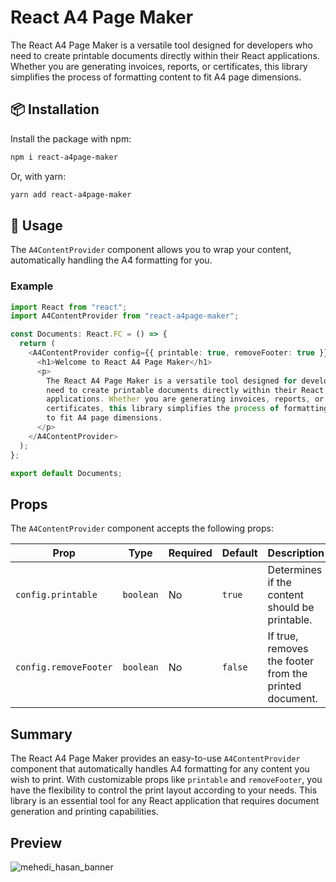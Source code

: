 # React A4 Page Maker

The React A4 Page Maker is a versatile tool designed for developers
who need to create printable documents directly within their React
applications. Whether you are generating invoices, reports, or
certificates, this library simplifies the process of formatting
content to fit A4 page dimensions.

## 📦 Installation

Install the package with npm:

```bash
npm i react-a4page-maker
```

Or, with yarn:

```bash
yarn add react-a4page-maker
```

## 🔨 Usage

The `A4ContentProvider` component allows you to wrap your content, automatically handling the A4 formatting for you.

### Example

```typescript
import React from "react";
import A4ContentProvider from "react-a4page-maker";

const Documents: React.FC = () => {
  return (
    <A4ContentProvider config={{ printable: true, removeFooter: true }}>
      <h1>Welcome to React A4 Page Maker</h1>
      <p>
        The React A4 Page Maker is a versatile tool designed for developers who
        need to create printable documents directly within their React
        applications. Whether you are generating invoices, reports, or
        certificates, this library simplifies the process of formatting content
        to fit A4 page dimensions.
      </p>
    </A4ContentProvider>
  );
};

export default Documents;
```

## Props

The `A4ContentProvider` component accepts the following props:

| Prop                  | Type      | Required | Default | Description                                            |
| --------------------- | --------- | -------- | ------- | ------------------------------------------------------ |
| `config.printable`    | `boolean` | No       | `true`  | Determines if the content should be printable.         |
| `config.removeFooter` | `boolean` | No       | `false` | If true, removes the footer from the printed document. |

## Summary

The React A4 Page Maker provides an easy-to-use `A4ContentProvider` component that automatically handles A4 formatting for any content you wish to print. With customizable props like `printable` and `removeFooter`, you have the flexibility to control the print layout according to your needs. This library is an essential tool for any React application that requires document generation and printing capabilities.

## Preview

![mehedi_hasan_banner](https://i.ibb.co.com/s9JsmxP/react-a4page-maker-preview.png)
